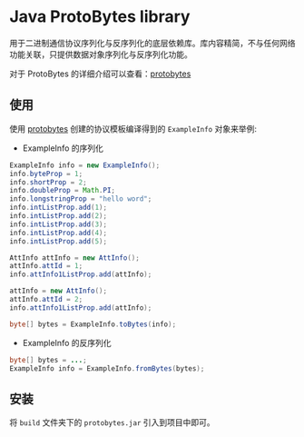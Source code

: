 # Java ProtoBytes library
用于二进制通信协议序列化与反序列化的底层依赖库。库内容精简，不与任何网络功能关联，只提供数据对象序列化与反序列化功能。

对于 ProtoBytes 的详细介绍可以查看：[protobytes](https://github.com/featherJ/protobytes)

## 使用
使用 [protobytes](https://github.com/featherJ/protobytes) 创建的协议模板编译得到的 `ExampleInfo` 对象来举例:

* ExampleInfo 的序列化
```java
ExampleInfo info = new ExampleInfo();
info.byteProp = 1;
info.shortProp = 2;
info.doubleProp = Math.PI;
info.longstringProp = "hello word";
info.intListProp.add(1);
info.intListProp.add(2);
info.intListProp.add(3);
info.intListProp.add(4);
info.intListProp.add(5);

AttInfo attInfo = new AttInfo();
attInfo.attId = 1;
info.attInfo1ListProp.add(attInfo);

attInfo = new AttInfo();
attInfo.attId = 2;
info.attInfo1ListProp.add(attInfo);

byte[] bytes = ExampleInfo.toBytes(info);
```

* ExampleInfo 的反序列化
```java
byte[] bytes = ...;
ExampleInfo info = ExampleInfo.fromBytes(bytes);
```

## 安装
将 `build` 文件夹下的 `protobytes.jar` 引入到项目中即可。
